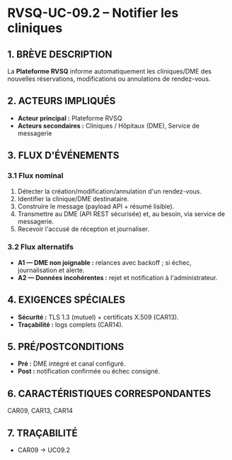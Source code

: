 # RVSQ-UC-09.2 – Notifier les cliniques

## 1. BRÈVE DESCRIPTION
La **Plateforme RVSQ** informe automatiquement les cliniques/DME des nouvelles réservations, modifications ou annulations de rendez-vous.

## 2. ACTEURS IMPLIQUÉS
- **Acteur principal :** Plateforme RVSQ
- **Acteurs secondaires :** Cliniques / Hôpitaux (DME), Service de messagerie

## 3. FLUX D'ÉVÉNEMENTS
### 3.1 Flux nominal
1. Détecter la création/modification/annulation d'un rendez-vous.
2. Identifier la clinique/DME destinataire.
3. Construire le message (payload API + résumé lisible).
4. Transmettre au DME (API REST sécurisée) et, au besoin, via service de messagerie.
5. Recevoir l'accusé de réception et journaliser.

### 3.2 Flux alternatifs
- **A1 — DME non joignable :** relances avec backoff ; si échec, journalisation et alerte.
- **A2 — Données incohérentes :** rejet et notification à l'administrateur.

## 4. EXIGENCES SPÉCIALES
- **Sécurité :** TLS 1.3 (mutuel) + certificats X.509 (CAR13).
- **Traçabilité :** logs complets (CAR14).

## 5. PRÉ/POSTCONDITIONS
- **Pré :** DME intégré et canal configuré.
- **Post :** notification confirmée ou échec consigné.

## 6. CARACTÉRISTIQUES CORRESPONDANTES
CAR09, CAR13, CAR14

## 7. TRAÇABILITÉ
- CAR09 → UC09.2
